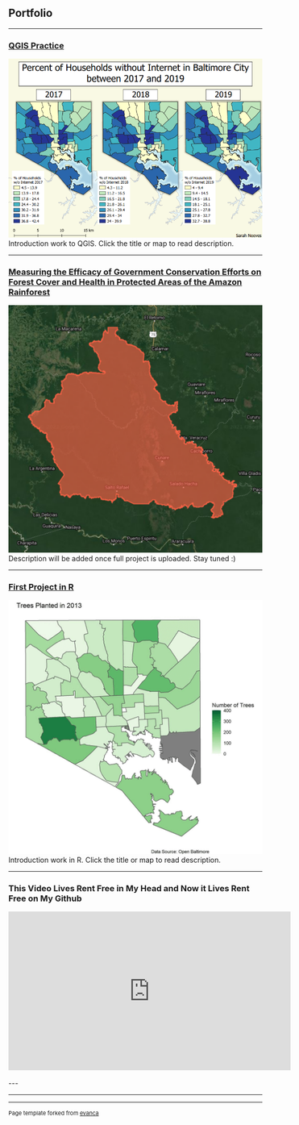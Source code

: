## Portfolio

---
### [QGIS Practice](/pro/)
[<img src="pro/internet.png?raw=true"/>](/pro/)
Introduction work to QGIS. Click the title or map to read description.


---
### [Measuring the Efficacy of Government Conservation Efforts on Forest Cover and Health in Protected Areas of the Amazon Rainforest](/381Project/)
[<img src="381Project/sdc.png?raw=true"/>](/381Project/)
Description will be added once full project is uploaded. Stay tuned :)

---
### [First Project in R](/project1_486/treeplntmark.pdf)
[<img src="project1_486/treesplant.gif?raw=true"/>](/project1_486/treeplntmark.pdf)
Introduction work in R. Click the title or map to read description.

---
### This Video Lives Rent Free in My Head and Now it Lives Rent Free on My Github
<p align="center">
<iframe width="560" height="315" src="https://www.youtube.com/embed/OhYWNPzBuiM" title="YouTube video player" frameborder="0" allow="accelerometer; autoplay; clipboard-write; encrypted-media; gyroscope; picture-in-picture" allowfullscreen></iframe>
</p>
---


---




---
<p style="font-size:11px">Page template forked from <a href="https://github.com/evanca/quick-portfolio">evanca</a></p>
<!-- Remove above link if you don't want to attibute -->
